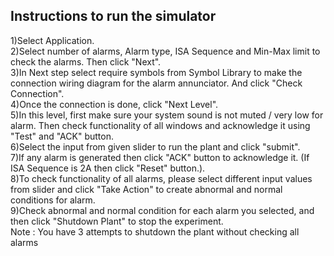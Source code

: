 ## Instructions to run the simulator

1)Select Application. \
2)Select number of alarms, Alarm type, ISA Sequence and Min-Max limit to check the alarms. Then click "Next". \
3)In Next step select require symbols from Symbol Library to make the connection wiring diagram for the alarm annunciator. And click "Check Connection". \
4)Once the connection is done, click "Next Level". \
5)In this level, first make sure your system sound is not muted / very low for alarm. Then check functionality of all windows and acknowledge it using "Test" and "ACK" button. \
6)Select the input from given slider to run the plant and click "submit". \
7)If any alarm is generated then click "ACK" button to acknowledge it. (If ISA Sequence is 2A then click "Reset" button.). \
8)To check functionality of all alarms, please select different input values from slider and click "Take Action" to create abnormal and normal conditions for alarm. \
9)Check abnormal and normal condition for each alarm you selected, and then click "Shutdown Plant" to stop the experiment. \
Note : You have 3 attempts to shutdown the plant without checking all alarms


